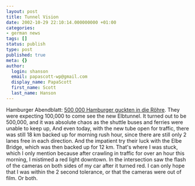 ```yaml
---
layout: post
title: Tunnel Vision
date: 2002-10-29 22:10:14.000000000 +01:00
categories:
- german news
tags: []
status: publish
type: post
published: true
meta: {}
author:
  login: shanson
  email: papascott-wp@gmail.com
  display_name: PapaScott
  first_name: Scott
  last_name: Hanson
---
```

<p>Hamburger Abendblatt: <a href="http://www.abendblatt.de/daten/2002/10/28/86026.html">500 000 Hamburger guckten in die Röhre</a>. They were expecting 100,000 to come see the new Elbtunnel. It turned out to be 500,000, and it was absolute chaos as the shuttle buses and ferries were unable to keep up, And even today, with the new tube open for traffic, there was still 18 km backed up for morning rush hour, since there are still only 2 lanes free in each direction. And the impatient try their luck with the Elbe Bridge, which was then backed up for 12 km. That's where I was stuck, which I only mention because after crawling in traffic for over an hour this morning, I mistimed a red light downtown. In the intersection saw the flash of the cameras on both sides of my car after it turned red. I can only hope that I was within the 2 second tolerance, or that the cameras were out of film. Or both.</p>
